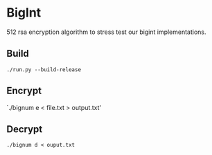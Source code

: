 # BigInt
512 rsa encryption algorithm to stress test our bigint implementations. 

## Build
`./run.py --build-release`

## Encrypt
`./bignum e < file.txt > output.txt'

## Decrypt
`./bignum d < ouput.txt`
